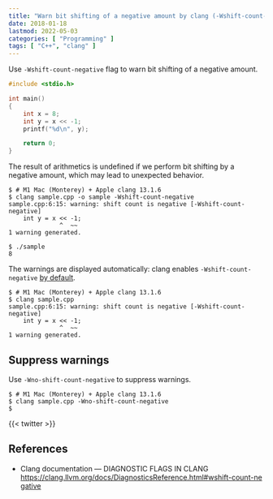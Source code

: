 ```yaml
---
title: "Warn bit shifting of a negative amount by clang (-Wshift-count-negative)"
date: 2018-01-18
lastmod: 2022-05-03
categories: [ "Programming" ]
tags: [ "C++", "clang" ]
---
```


Use `-Wshift-count-negative` flag to warn bit shifting of a negative amount.

```cpp
#include <stdio.h>

int main()
{
    int x = 8;
    int y = x << -1;
    printf("%d\n", y);

    return 0;
}
```

The result of arithmetics is undefined if we perform bit shifting by a negative amount, which may lead to unexpected behavior.

```console
$ # M1 Mac (Monterey) + Apple clang 13.1.6
$ clang sample.cpp -o sample -Wshift-count-negative
sample.cpp:6:15: warning: shift count is negative [-Wshift-count-negative]
    int y = x << -1;
              ^  ~~
1 warning generated.

$ ./sample
8
```

The warnings are displayed automatically: clang enables `-Wshift-count-negative` [by default](https://clang.llvm.org/docs/DiagnosticsReference.html#wshift-count-negative).

```console
$ # M1 Mac (Monterey) + Apple clang 13.1.6
$ clang sample.cpp
sample.cpp:6:15: warning: shift count is negative [-Wshift-count-negative]
    int y = x << -1;
              ^  ~~
1 warning generated.
```

## Suppress warnings

Use `-Wno-shift-count-negative` to suppress warnings.

```console
$ # M1 Mac (Monterey) + Apple clang 13.1.6
$ clang sample.cpp -Wno-shift-count-negative
$
```

{{< twitter >}}

## References

- Clang documentation &mdash; DIAGNOSTIC FLAGS IN CLANG<br />
  <span style="word-break: break-all;">
  https://clang.llvm.org/docs/DiagnosticsReference.html#wshift-count-negative
  </span>

